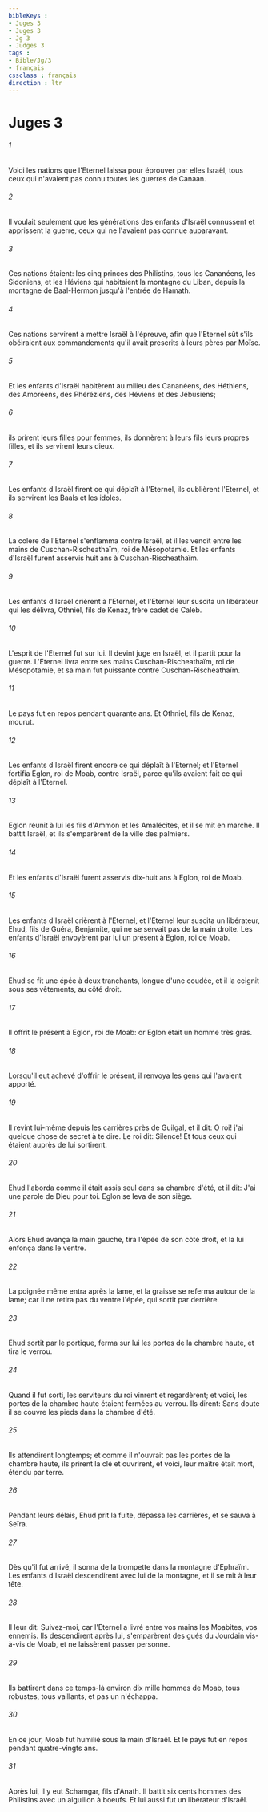 ```yaml
---
bibleKeys : 
- Juges 3
- Juges 3
- Jg 3
- Judges 3
tags : 
- Bible/Jg/3
- français
cssclass : français
direction : ltr
---
```


# Juges 3

###### 1
Voici les nations que l'Eternel laissa pour éprouver par elles Israël, tous ceux qui n'avaient pas connu toutes les guerres de Canaan.
###### 2
Il voulait seulement que les générations des enfants d'Israël connussent et apprissent la guerre, ceux qui ne l'avaient pas connue auparavant.
###### 3
Ces nations étaient: les cinq princes des Philistins, tous les Cananéens, les Sidoniens, et les Héviens qui habitaient la montagne du Liban, depuis la montagne de Baal-Hermon jusqu'à l'entrée de Hamath.
###### 4
Ces nations servirent à mettre Israël à l'épreuve, afin que l'Eternel sût s'ils obéiraient aux commandements qu'il avait prescrits à leurs pères par Moïse.
###### 5
Et les enfants d'Israël habitèrent au milieu des Cananéens, des Héthiens, des Amoréens, des Phéréziens, des Héviens et des Jébusiens;
###### 6
ils prirent leurs filles pour femmes, ils donnèrent à leurs fils leurs propres filles, et ils servirent leurs dieux.
###### 7
Les enfants d'Israël firent ce qui déplaît à l'Eternel, ils oublièrent l'Eternel, et ils servirent les Baals et les idoles.
###### 8
La colère de l'Eternel s'enflamma contre Israël, et il les vendit entre les mains de Cuschan-Rischeathaïm, roi de Mésopotamie. Et les enfants d'Israël furent asservis huit ans à Cuschan-Rischeathaïm.
###### 9
Les enfants d'Israël crièrent à l'Eternel, et l'Eternel leur suscita un libérateur qui les délivra, Othniel, fils de Kenaz, frère cadet de Caleb.
###### 10
L'esprit de l'Eternel fut sur lui. Il devint juge en Israël, et il partit pour la guerre. L'Eternel livra entre ses mains Cuschan-Rischeathaïm, roi de Mésopotamie, et sa main fut puissante contre Cuschan-Rischeathaïm.
###### 11
Le pays fut en repos pendant quarante ans. Et Othniel, fils de Kenaz, mourut.
###### 12
Les enfants d'Israël firent encore ce qui déplaît à l'Eternel; et l'Eternel fortifia Eglon, roi de Moab, contre Israël, parce qu'ils avaient fait ce qui déplaît à l'Eternel.
###### 13
Eglon réunit à lui les fils d'Ammon et les Amalécites, et il se mit en marche. Il battit Israël, et ils s'emparèrent de la ville des palmiers.
###### 14
Et les enfants d'Israël furent asservis dix-huit ans à Eglon, roi de Moab.
###### 15
Les enfants d'Israël crièrent à l'Eternel, et l'Eternel leur suscita un libérateur, Ehud, fils de Guéra, Benjamite, qui ne se servait pas de la main droite. Les enfants d'Israël envoyèrent par lui un présent à Eglon, roi de Moab.
###### 16
Ehud se fit une épée à deux tranchants, longue d'une coudée, et il la ceignit sous ses vêtements, au côté droit.
###### 17
Il offrit le présent à Eglon, roi de Moab: or Eglon était un homme très gras.
###### 18
Lorsqu'il eut achevé d'offrir le présent, il renvoya les gens qui l'avaient apporté.
###### 19
Il revint lui-même depuis les carrières près de Guilgal, et il dit: O roi! j'ai quelque chose de secret à te dire. Le roi dit: Silence! Et tous ceux qui étaient auprès de lui sortirent.
###### 20
Ehud l'aborda comme il était assis seul dans sa chambre d'été, et il dit: J'ai une parole de Dieu pour toi. Eglon se leva de son siège.
###### 21
Alors Ehud avança la main gauche, tira l'épée de son côté droit, et la lui enfonça dans le ventre.
###### 22
La poignée même entra après la lame, et la graisse se referma autour de la lame; car il ne retira pas du ventre l'épée, qui sortit par derrière.
###### 23
Ehud sortit par le portique, ferma sur lui les portes de la chambre haute, et tira le verrou.
###### 24
Quand il fut sorti, les serviteurs du roi vinrent et regardèrent; et voici, les portes de la chambre haute étaient fermées au verrou. Ils dirent: Sans doute il se couvre les pieds dans la chambre d'été.
###### 25
Ils attendirent longtemps; et comme il n'ouvrait pas les portes de la chambre haute, ils prirent la clé et ouvrirent, et voici, leur maître était mort, étendu par terre.
###### 26
Pendant leurs délais, Ehud prit la fuite, dépassa les carrières, et se sauva à Seïra.
###### 27
Dès qu'il fut arrivé, il sonna de la trompette dans la montagne d'Ephraïm. Les enfants d'Israël descendirent avec lui de la montagne, et il se mit à leur tête.
###### 28
Il leur dit: Suivez-moi, car l'Eternel a livré entre vos mains les Moabites, vos ennemis. Ils descendirent après lui, s'emparèrent des gués du Jourdain vis-à-vis de Moab, et ne laissèrent passer personne.
###### 29
Ils battirent dans ce temps-là environ dix mille hommes de Moab, tous robustes, tous vaillants, et pas un n'échappa.
###### 30
En ce jour, Moab fut humilié sous la main d'Israël. Et le pays fut en repos pendant quatre-vingts ans.
###### 31
Après lui, il y eut Schamgar, fils d'Anath. Il battit six cents hommes des Philistins avec un aiguillon à boeufs. Et lui aussi fut un libérateur d'Israël.
